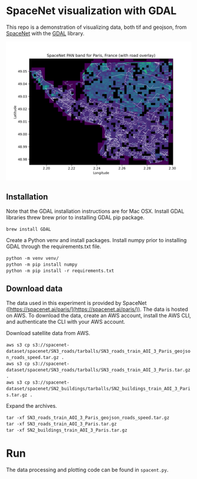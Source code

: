 # SpaceNet visualization with GDAL

This repo is a demonstration of visualizing data, both tif and geojson, from [SpaceNet](https://spacenet.ai) with the [GDAL](https://gdal.org/python) library.

![](patches_low-res.png)

## Installation
Note that the GDAL installation instructions are for Mac OSX. Install GDAL libraries threw brew prior to installing GDAL pip package.

`brew install GDAL`

Create a Python venv and install packages. Install numpy prior to installing GDAL through the requirements.txt file.

`python -m venv venv/` \
`python -m pip install numpy` \
`python -m pip install -r requirements.txt`

## Download data

The data used in this experiment is provided by SpaceNet ([https://spacenet.ai/paris/](https://spacenet.ai/paris/)). The data is hosted on AWS. To download the data, create an AWS account, install the AWS CLI, and authenticate the CLI with your AWS account.

Download satellite data from AWS.

`aws s3 cp s3://spacenet-dataset/spacenet/SN3_roads/tarballs/SN3_roads_train_AOI_3_Paris_geojson_roads_speed.tar.gz .` \
`aws s3 cp s3://spacenet-dataset/spacenet/SN3_roads/tarballs/SN3_roads_train_AOI_3_Paris.tar.gz .` \
`aws s3 cp s3://spacenet-dataset/spacenet/SN2_buildings/tarballs/SN2_buildings_train_AOI_3_Paris.tar.gz .`

Expand the archives.

`tar -xf SN3_roads_train_AOI_3_Paris_geojson_roads_speed.tar.gz` \
`tar -xf SN3_roads_train_AOI_3_Paris.tar.gz` \
`tar -xf SN2_buildings_train_AOI_3_Paris.tar.gz`

# Run

The data processing and plotting code can be found in `spacent.py`.
